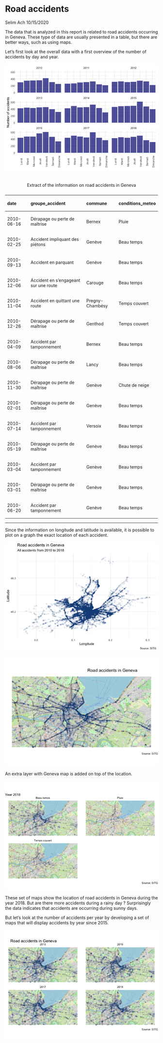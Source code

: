Road accidents
================
Selim Ach
10/15/2020

The data that is analyzed in this report is related to road accidents
occurring in Geneva. These type of data are usually presented in a
table, but there are better ways, such as using maps.

Let’s first look at the overall data with a first overview of the number
of accidents by day and year.

![](car_accident_files/figure-gfm/unnamed-chunk-1-1.png)<!-- -->

<table>

<caption>

Extract of the information on road accidents in Geneva

</caption>

<thead>

<tr>

<th style="text-align:left;">

date

</th>

<th style="text-align:left;">

groupe\_accident

</th>

<th style="text-align:left;">

commune

</th>

<th style="text-align:left;">

conditions\_meteo

</th>

</tr>

</thead>

<tbody>

<tr>

<td style="text-align:left;">

2010-06-16

</td>

<td style="text-align:left;">

Dérapage ou perte de maîtrise

</td>

<td style="text-align:left;">

Bernex

</td>

<td style="text-align:left;">

Pluie

</td>

</tr>

<tr>

<td style="text-align:left;">

2010-02-25

</td>

<td style="text-align:left;">

Accident impliquant des piétons

</td>

<td style="text-align:left;">

Genève

</td>

<td style="text-align:left;">

Beau temps

</td>

</tr>

<tr>

<td style="text-align:left;">

2010-09-13

</td>

<td style="text-align:left;">

Accident en parquant

</td>

<td style="text-align:left;">

Genève

</td>

<td style="text-align:left;">

Beau temps

</td>

</tr>

<tr>

<td style="text-align:left;">

2010-12-06

</td>

<td style="text-align:left;">

Accident en s’engageant sur une route

</td>

<td style="text-align:left;">

Carouge

</td>

<td style="text-align:left;">

Beau temps

</td>

</tr>

<tr>

<td style="text-align:left;">

2010-11-04

</td>

<td style="text-align:left;">

Accident en quittant une route

</td>

<td style="text-align:left;">

Pregny-Chambésy

</td>

<td style="text-align:left;">

Temps couvert

</td>

</tr>

<tr>

<td style="text-align:left;">

2010-12-26

</td>

<td style="text-align:left;">

Dérapage ou perte de maîtrise

</td>

<td style="text-align:left;">

Genthod

</td>

<td style="text-align:left;">

Temps couvert

</td>

</tr>

<tr>

<td style="text-align:left;">

2010-04-09

</td>

<td style="text-align:left;">

Accident par tamponnement

</td>

<td style="text-align:left;">

Bernex

</td>

<td style="text-align:left;">

Beau temps

</td>

</tr>

<tr>

<td style="text-align:left;">

2010-08-06

</td>

<td style="text-align:left;">

Dérapage ou perte de maîtrise

</td>

<td style="text-align:left;">

Lancy

</td>

<td style="text-align:left;">

Beau temps

</td>

</tr>

<tr>

<td style="text-align:left;">

2010-11-30

</td>

<td style="text-align:left;">

Dérapage ou perte de maîtrise

</td>

<td style="text-align:left;">

Genève

</td>

<td style="text-align:left;">

Chute de neige

</td>

</tr>

<tr>

<td style="text-align:left;">

2010-02-01

</td>

<td style="text-align:left;">

Dérapage ou perte de maîtrise

</td>

<td style="text-align:left;">

Genève

</td>

<td style="text-align:left;">

Beau temps

</td>

</tr>

<tr>

<td style="text-align:left;">

2010-07-14

</td>

<td style="text-align:left;">

Accident par tamponnement

</td>

<td style="text-align:left;">

Versoix

</td>

<td style="text-align:left;">

Beau temps

</td>

</tr>

<tr>

<td style="text-align:left;">

2010-05-19

</td>

<td style="text-align:left;">

Dérapage ou perte de maîtrise

</td>

<td style="text-align:left;">

Genève

</td>

<td style="text-align:left;">

Beau temps

</td>

</tr>

<tr>

<td style="text-align:left;">

2010-03-04

</td>

<td style="text-align:left;">

Accident par tamponnement

</td>

<td style="text-align:left;">

Genève

</td>

<td style="text-align:left;">

Beau temps

</td>

</tr>

<tr>

<td style="text-align:left;">

2010-03-01

</td>

<td style="text-align:left;">

Dérapage ou perte de maîtrise

</td>

<td style="text-align:left;">

Genève

</td>

<td style="text-align:left;">

Beau temps

</td>

</tr>

<tr>

<td style="text-align:left;">

2010-06-20

</td>

<td style="text-align:left;">

Accident par tamponnement

</td>

<td style="text-align:left;">

Genève

</td>

<td style="text-align:left;">

Beau temps

</td>

</tr>

</tbody>

</table>

-----

Since the information on longitude and latitude is available, it is
possible to plot on a graph the exact location of each accident.

![](car_accident_files/figure-gfm/unnamed-chunk-3-1.png)<!-- -->

![](car_accident_files/figure-gfm/unnamed-chunk-4-1.png)<!-- -->

An extra layer with Geneva map is added on top of the location.

![](car_accident_files/figure-gfm/unnamed-chunk-5-1.png)<!-- -->

These set of maps show the location of road accidents in Geneva during
the year 2018. But are there more accidents during a rainy day ?
Surprisingly the data indicates that accidents are occurring during
sunny days.

But let’s look at the number of accidents per year by developing a set
of maps that will display accidents by year since 2015.

![](car_accident_files/figure-gfm/unnamed-chunk-6-1.png)<!-- -->
